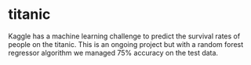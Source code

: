 # titanic

Kaggle has a machine learning challenge to predict the survival rates of people on the titanic. This is an ongoing project but with a random forest regressor algorithm we managed 75% accuracy on the test data.
